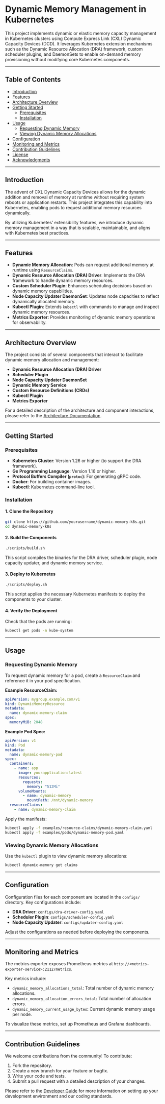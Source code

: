 # Dynamic Memory Management in Kubernetes

This project implements dynamic or elastic memory capacity management in Kubernetes clusters using Compute Express Link (CXL) Dynamic Capacity Devices (DCD). It leverages Kubernetes extension mechanisms such as the Dynamic Resource Allocation (DRA) framework, custom scheduler plugins, and DaemonSets to enable on-demand memory provisioning without modifying core Kubernetes components.

---

## Table of Contents

- [Introduction](#introduction)
- [Features](#features)
- [Architecture Overview](#architecture-overview)
- [Getting Started](#getting-started)
  - [Prerequisites](#prerequisites)
  - [Installation](#installation)
- [Usage](#usage)
  - [Requesting Dynamic Memory](#requesting-dynamic-memory)
  - [Viewing Dynamic Memory Allocations](#viewing-dynamic-memory-allocations)
- [Configuration](#configuration)
- [Monitoring and Metrics](#monitoring-and-metrics)
- [Contribution Guidelines](#contribution-guidelines)
- [License](#license)
- [Acknowledgments](#acknowledgments)

---

## Introduction

The advent of CXL Dynamic Capacity Devices allows for the dynamic addition and removal of memory at runtime without requiring system reboots or application restarts. This project integrates this capability into Kubernetes, enabling pods to request additional memory resources dynamically.

By utilizing Kubernetes' extensibility features, we introduce dynamic memory management in a way that is scalable, maintainable, and aligns with Kubernetes best practices.

---

## Features

- **Dynamic Memory Allocation**: Pods can request additional memory at runtime using `ResourceClaims`.
- **Dynamic Resource Allocation (DRA) Driver**: Implements the DRA framework to handle dynamic memory resources.
- **Custom Scheduler Plugin**: Enhances scheduling decisions based on dynamic memory capabilities.
- **Node Capacity Updater DaemonSet**: Updates node capacities to reflect dynamically allocated memory.
- **Kubectl Plugin**: Extends `kubectl` with commands to manage and inspect dynamic memory resources.
- **Metrics Exporter**: Provides monitoring of dynamic memory operations for observability.

---

## Architecture Overview

The project consists of several components that interact to facilitate dynamic memory allocation and management:

- **Dynamic Resource Allocation (DRA) Driver**
- **Scheduler Plugin**
- **Node Capacity Updater DaemonSet**
- **Dynamic Memory Service**
- **Custom Resource Definitions (CRDs)**
- **Kubectl Plugin**
- **Metrics Exporter**

For a detailed description of the architecture and component interactions, please refer to the [Architecture Documentation](architecture.md).

---

## Getting Started

### Prerequisites

- **Kubernetes Cluster**: Version 1.26 or higher (to support the DRA framework).
- **Go Programming Language**: Version 1.16 or higher.
- **Protocol Buffers Compiler (`protoc`)**: For generating gRPC code.
- **Docker**: For building container images.
- **Kubectl**: Kubernetes command-line tool.

### Installation

#### 1. Clone the Repository

```bash
git clone https://github.com/yourusername/dynamic-memory-k8s.git
cd dynamic-memory-k8s
```

#### 2. Build the Components

```bash
./scripts/build.sh
```

This script compiles the binaries for the DRA driver, scheduler plugin, node capacity updater, and dynamic memory service.

#### 3. Deploy to Kubernetes

```bash
./scripts/deploy.sh
```

This script applies the necessary Kubernetes manifests to deploy the components to your cluster.

#### 4. Verify the Deployment

Check that the pods are running:

```bash
kubectl get pods -n kube-system
```

---

## Usage

### Requesting Dynamic Memory

To request dynamic memory for a pod, create a `ResourceClaim` and reference it in your pod specification.

**Example ResourceClaim:**

```yaml
apiVersion: mygroup.example.com/v1
kind: DynamicMemoryResource
metadata:
  name: dynamic-memory-claim
spec:
  memoryMiB: 2048
```

**Example Pod Spec:**

```yaml
apiVersion: v1
kind: Pod
metadata:
  name: dynamic-memory-pod
spec:
  containers:
    - name: app
      image: yourapplication:latest
      resources:
        requests:
          memory: "512Mi"
      volumeMounts:
        - name: dynamic-memory
          mountPath: /mnt/dynamic-memory
  resourceClaims:
    - name: dynamic-memory-claim
```

Apply the manifests:

```bash
kubectl apply -f examples/resource-claims/dynamic-memory-claim.yaml
kubectl apply -f examples/pods/dynamic-memory-pod.yaml
```

### Viewing Dynamic Memory Allocations

Use the `kubectl` plugin to view dynamic memory allocations:

```bash
kubectl dynamic-memory get claims
```

---

## Configuration

Configuration files for each component are located in the `configs/` directory. Key configurations include:

- **DRA Driver**: `configs/dra-driver-config.yaml`
- **Scheduler Plugin**: `configs/scheduler-config.yaml`
- **Node Capacity Updater**: `configs/updater-config.yaml`

Adjust the configurations as needed before deploying the components.

---

## Monitoring and Metrics

The metrics exporter exposes Prometheus metrics at `http://<metrics-exporter-service>:2112/metrics`.

Key metrics include:

- `dynamic_memory_allocations_total`: Total number of dynamic memory allocations.
- `dynamic_memory_allocation_errors_total`: Total number of allocation errors.
- `dynamic_memory_current_usage_bytes`: Current dynamic memory usage per node.

To visualize these metrics, set up Prometheus and Grafana dashboards.

---

## Contribution Guidelines

We welcome contributions from the community! To contribute:

1. Fork the repository.
2. Create a new branch for your feature or bugfix.
3. Write your code and tests.
4. Submit a pull request with a detailed description of your changes.

Please refer to the [Developer Guide](developer-guide.md) for more information on setting up your development environment and our coding standards.